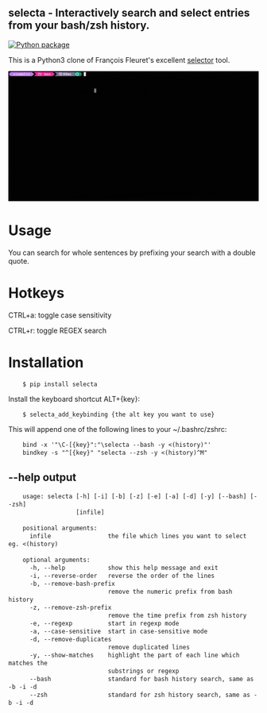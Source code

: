 selecta - Interactively search and select entries from your bash/zsh history.
-----------------------------------------------------------------------------

[![Python package](https://github.com/vindolin/selecta/actions/workflows/python-package.yml/badge.svg?branch=master)](https://github.com/vindolin/selecta/actions/workflows/python-package.yml)

This is a Python3 clone of François Fleuret's excellent [selector](https://fleuret.org/cgi-bin/gitweb/gitweb.cgi?p=selector.git;a=summary) tool.

[![Screencast](https://raw.githubusercontent.com/vindolin/selecta/master/screencast.gif)](https://raw.githubusercontent.com/vindolin/selecta/master/screencast.gif)


Usage
=====
You can search for whole sentences by prefixing your search with a double quote.


Hotkeys
=======

CTRL+a: toggle case sensitivity

CTRL+r: toggle REGEX search

Installation
============

```shell
    $ pip install selecta
```
Install the keyboard shortcut ALT+{key}:

```shell
    $ selecta_add_keybinding {the alt key you want to use}
```

This will append one of the following lines to your ~/.bashrc/zshrc:

```shell
    bind -x '"\C-[{key}":"\selecta --bash -y <(history)"'
    bindkey -s "^[{key}" "selecta --zsh -y <(history)^M"
```


--help output
-------------

```
    usage: selecta [-h] [-i] [-b] [-z] [-e] [-a] [-d] [-y] [--bash] [--zsh]
                   [infile]

    positional arguments:
      infile                the file which lines you want to select eg. <(history)

    optional arguments:
      -h, --help            show this help message and exit
      -i, --reverse-order   reverse the order of the lines
      -b, --remove-bash-prefix
                            remove the numeric prefix from bash history
      -z, --remove-zsh-prefix
                            remove the time prefix from zsh history
      -e, --regexp          start in regexp mode
      -a, --case-sensitive  start in case-sensitive mode
      -d, --remove-duplicates
                            remove duplicated lines
      -y, --show-matches    highlight the part of each line which matches the
                            substrings or regexp
      --bash                standard for bash history search, same as -b -i -d
      --zsh                 standard for zsh history search, same as -b -i -d
```
